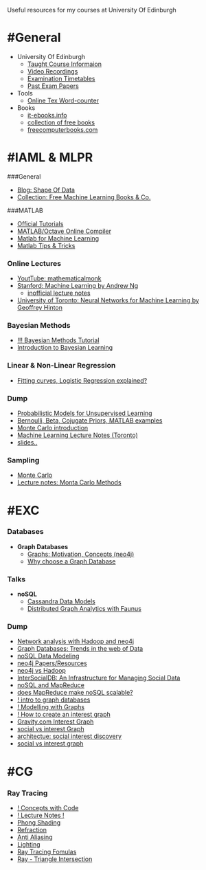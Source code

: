 Useful resources for my courses at University Of Edinburgh

# #General
- University Of Edinburgh
  - [Taught Course Informaion](http://www.inf.ed.ac.uk/student-services/teaching-organisation/taught-course-information)
  - [Video Recordings](http://groups.inf.ed.ac.uk/vision/VIDEO/)
  - [Examination Timetables](http://www.scripts.sasg.ed.ac.uk/registry/examinations/index.cfm)
  - [Past Exam Papers](http://www.exampapers.lib.ed.ac.uk.ezproxy.is.ed.ac.uk/Informatics0405.shtml)
- Tools
  - [Online Tex Word-counter](http://app.uio.no/ifi/texcount/online.php)
- Books
  - [it-ebooks.info](http://it-ebooks.info/)
  - [collection of free books](https://github.com/vhf/free-programming-books/blob/master/free-programming-books.md)
  - [freecomputerbooks.com](http://freecomputerbooks.com/)


# #IAML & MLPR

###General
- [Blog: Shape Of Data](http://shapeofdata.wordpress.com/)
- [Collection: Free Machine Learning Books & Co.](https://github.com/vhf/free-programming-books/blob/master/free-programming-books.md#machine-learning)

###MATLAB
- [Official Tutorials](https://www.mathworks.de/products/matlab/videos.html)
- [MATLAB/Octave Online Compiler](http://www.compileonline.com/execute_matlab_online.php)
- [Matlab for Machine Learning](http://www.cs.utah.edu/~piyush/teaching/matlab4ml.pdf)
- [Matlab Tips & Tricks](http://www.ee.columbia.edu/~marios/matlab/matlab_tricks.html)

### Online Lectures
- [YoutTube: mathematicalmonk](http://www.youtube.com/playlist?list=PLD0F06AA0D2E8FFBA)
- [Stanford: Machine Learning by Andrew Ng](https://class.coursera.org/ml/lecture/index)
  - [inofficial lecture notes](http://www.holehouse.org/mlclass/)
- [University of Toronto: Neural Networks for Machine Learning by Geoffrey Hinton](https://class.coursera.org/ml/class/index)

### Bayesian Methods
- [!!! Bayesian Methods Tutorial](http://www.gatsby.ucl.ac.uk/~zoubin/tmp/tutorial.pdf)
- [Introduction to Bayesian Learning](http://www.dgp.toronto.edu/~hertzman/ibl2004/bayes2004.pdf)

### Linear & Non-Linear Regression
- [Fitting curves, Logistic Regression explained?](http://blog.minitab.com/blog/adventures-in-statistics/curve-fitting-with-linear-and-nonlinear-regression)

### Dump
- [Probabilistic Models for Unsupervised Learning](http://www.cs.nyu.edu/~roweis/notes/nipstut.pdf)
- [Bernoulli, Beta, Cojugate Priors, MATLAB examples](http://www.cs.ubc.ca/~murphyk/Teaching/CS340-Fall06/lectures/bernoulli-slides.pdf)
- [Monte Carlo introduction](http://www.scratchapixel.com/lessons/3d-basic-lessons/lesson-16-introduction-to-monte-carlo-integration/)
- [Machine Learning Lecture Notes (Toronto)](http://www.dgp.toronto.edu/~hertzman/411notes.pdf)
- [slides..](http://people.cs.pitt.edu/~milos/courses/cs2750/Lectures/class4.pdf)

### Sampling
- [Monte Carlo](http://www.scratchapixel.com/lessons/3d-basic-lessons/lesson-16-introduction-to-monte-carlo-integration/)
- [Lecture notes: Monta Carlo Methods](http://www.maths.bris.ac.uk/~manpw/teaching/notes.pdf)

# #EXC

### Databases
- **Graph Databases**
  - [Graphs: Motivation, Concepts (neo4j)](http://www.neo4j.org/learn)
  - [Why choose a Graph Database](http://programming.oreilly.com/2013/07/why-choose-a-graph-database.html)

### Talks
- **noSQL**
  - [Cassandra Data Models](http://youtu.be/HdJlsOZVGwM)
  - [Distributed Graph Analytics with Faunus](http://youtu.be/ALhjzlNuZdA)

### Dump
- [Network analysis with Hadoop and neo4j](http://www.slideshare.net/fvanvollenhoven/network-analysis-with-hadoop-and-neo4j)
- [Graph Databases: Trends in the web of Data](http://www.slideshare.net/slidarko/graph-databases-trends-in-the-web-of-data)
- [noSQL Data Modeling](http://www.youtube.com/watch?v=EAeviDFkZL8)
- [neo4j Papers/Resources](http://www.neotechnology.com/resources/)
- [neo4j vs Hadoop](http://highscalability.com/neo4j-graph-database-kicks-buttox)
- [InterSocialDB: An Infrastructure for Managing Social Data](http://dmod.eu/intersocial/presentations/intersocialDB.pdf)
- [noSQL and MapReduce](http://www.slideshare.net/j_singh/nosql-and-mapreduce#btnNext)
- [does MapReduce make noSQL scalable?](http://programmers.stackexchange.com/questions/190517/is-map-reduce-the-basic-factor-that-makes-nosql-more-scalable-than-sql)
- [! intro to graph databases](http://vimeo.com/50787208)
- [! Modelling with Graphs](http://youtu.be/XzDNw2y0QEM)
- [! How to create an interest graph](http://www.livechatinc.com/blog/2012/07/how-to-create-an-interest-graph/)
- [Gravity.com Interest Graph](http://www.gravity.com/labs/interestgraph/)
- [social vs interest Graph](http://let5ch.tumblr.com/post/23292739678/mind-the-gap-social-vs-interest-with-facebooks)
- [architectue: social interest discovery](http://wwwconference.org/www2008/papers/pdf/p675-liA.pdf)
- [social vs interest graph](http://www.alleywatch.com/2013/04/social-graph-vs-interest-graph-they-are-different/)

# #CG

### Ray Tracing
- [! Concepts with Code](http://ray-tracer-concept.blogspot.co.uk/)
- [! Lecture Notes !](http://cse.csusb.edu/tong/courses/cs621/notes/ray.php)
- [Phong Shading](http://www.codermind.com/articles/Raytracer-in-C++-Part-II-Specularity-post-processing.html)
- [Refraction](http://steve.hollasch.net/cgindex/render/refraction.txt)
- [Anti Aliasing](http://www.hackification.com/2008/08/31/experiments-in-ray-tracing-part-8-anti-aliasing/)
- [Lighting](http://www.hackification.com/2008/07/18/experiments-in-ray-tracing-part-4-lighting/)
- [Ray Tracing Fomulas](http://www.ccs.neu.edu/home/fell/CSU540/programs/RayTracingFormulas.htm)
- [Ray - Triangle Intersection](http://www.lighthouse3d.com/tutorials/maths/ray-triangle-intersection/)
